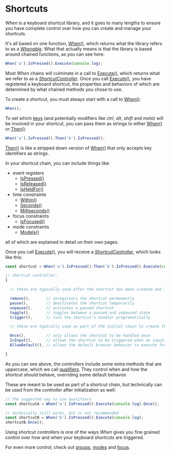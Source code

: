 # Shortcuts

*When* is a keyboard shortcut library, and it goes to many lengths to ensure you have complete control over how you can create and manage your shortcuts.

It's all based on one function, [When()](../../whenable-methods/When), which returns what the library refers to as a [*Whenable*](../../types/Whenable).  What that actually means is that the library is based around chained functions, as you can see here:

```javascript
When('a').IsPressed().Execute(console.log);
```

Most *When* chains will culminate in a call to [Execute()](../../whenable-methods/Execute), which returns what we refer to as a [*ShortcutController*](../../types/ShortcutController).  Once you call [Execute()](../../whenable-methods/Execute), you have registered a keyboard shortcut, the properties and behaviors of which are determined by what chained methods you chose to use.

To create a shortcut, you must always start with a call to  [When()](../../whenable-methods/When):

```javascript
When();
```

To set which [keys](../../Layouts) (and potentially modifiers like *ctrl*, *alt*, *shift* and *meta*) will be involved in your shortcut, you can pass them as strings to either [When()](../../whenable-methods/When) or [Then()](../../whenable-methods/Then):

```javascript
When('a').IsPressed().Then('b').IsPressed();
```

[Then()](../../whenable-methods/Then) is like a stripped down version of [When()](../../whenable-methods/When) that only accepts key identifiers as strings.

In your shortcut chain, you can include things like:

- event registers
    - [IsPressed()](../../whenable-methods/IsPressed)
    - [IsReleased()](../../whenable-methods/IsReleased)
    - [IsHeldFor()](../../whenable-methods/IsHeldFor)
- time constraints
    - [Within()](../../whenable-methods/Within)
    - [Seconds()](../../whenable-methods/SecondsMilliseconds)
    - [Milliseconds()](../../whenable-methods/SecondsMilliseconds)
- focus constraints
    - [IsFocused()](../../whenable-methods/IsFocused)
- mode constraints
    - [ModeIs()](../../whenable-methods/ModeIs)

all of which are explained in detail on their own pages.

Once you call [Execute()](../../whenable-methods/Execute), you will receive a [*ShortcutController*](../../types/ShortcutController), which looks like this:

```javascript
const shortcut = When('a').IsPressed().Then('b').IsPressed().Execute(console.log);

// shortcut controller:
{

  // these are typically used after the shortcut has been created and the controller has been stored

  remove(),       // unregisters the shortcut permanently
  pause(),        // deactivates the shortcut temporarily
  unpause(),      // activates a paused shortcut
  toggle(),       // toggles between a paused and unpaused state
  trigger(),      // runs the shortcut's handler programatically

  // these are typically used as part of the initial chain to create the shortcut

  Once(),         // only allows the shortcut to be handled once
  InInput(),      // allows the shortcut to be triggered when an input/textarea/select element is active
  AllowDefault(), // allows the default browser behavior to execute for the shortcut (prevents event.preventDefault() from running)

}
```

As you can see above, the controllers include some extra methods that are uppercase, which we call [qualifiers](../../types/ShortcutController#qualifier-methods).  They control when and how the shortcut should behave, overriding some default behavior.

These are meant to be used as part of a shortcut chain, but technically can be used from the controller after initialization as well:

```javascript
// the suggested way to use qualifiers
const shortcutA = When('a').IsPressed().Execute(console.log).Once();

// technically still works, but is not recommended
const shortcutB = When('b').IsPressed().Execute(console.log);
shortcutB.Once();
```

Using shortcut controllers is one of the ways *When* gives you fine grained control over how and when your keyboard shortcuts are triggered.

For even more control, check out [groups](./groups.md), [modes](./modes.md) and [focus](./focus.md).
